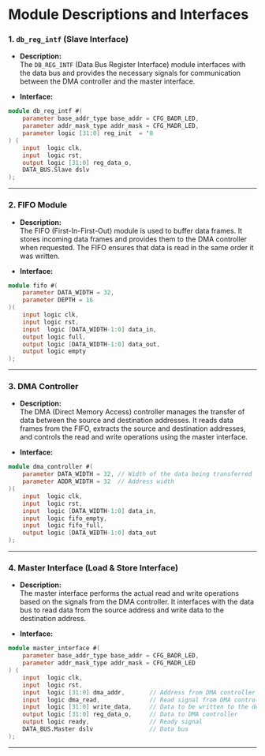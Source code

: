 
# Module Descriptions and Interfaces

### 1. `db_reg_intf` (Slave Interface)
- **Description:**  
  The `DB_REG_INTF` (Data Bus Register Interface) module interfaces with the data bus and provides the necessary signals for communication between the DMA controller and the master interface.

- **Interface:**  
```verilog
module db_reg_intf #(
	parameter base_addr_type base_addr = CFG_BADR_LED,
	parameter addr_mask_type addr_mask = CFG_MADR_LED,
	parameter logic [31:0] reg_init  = '0
) (
	input  logic clk,
	input  logic rst,
	output logic [31:0] reg_data_o,
	DATA_BUS.Slave dslv
);

```

---

### 2. FIFO Module
- **Description:**  
  The FIFO (First-In-First-Out) module is used to buffer data frames. It stores incoming data frames and provides them to the DMA controller when requested. The FIFO ensures that data is read in the same order it was written.

- **Interface:**  
```verilog
module fifo #(
    parameter DATA_WIDTH = 32, 
    parameter DEPTH = 16
)(
    input logic clk,
    input logic rst,
    input  logic [DATA_WIDTH-1:0] data_in,
    output logic full,
    output logic [DATA_WIDTH-1:0] data_out,
    output logic empty
);
```

---

### 3. DMA Controller
- **Description:**  
  The DMA (Direct Memory Access) controller manages the transfer of data between the source and destination addresses. It reads data frames from the FIFO, extracts the source and destination addresses, and controls the read and write operations using the master interface.

- **Interface:**  
```verilog
module dma_controller #(
    parameter DATA_WIDTH = 32, // Width of the data being transferred
    parameter ADDR_WIDTH = 32  // Address width
)(
    input  logic clk,
    input  logic rst,
    input  logic [DATA_WIDTH-1:0] data_in,
    input  logic fifo_empty,
    input  logic fifo_full,
    output logic [DATA_WIDTH-1:0] data_out
);
```

---

### 4. Master Interface (Load & Store Interface)
- **Description:**  
  The master interface performs the actual read and write operations based on the signals from the DMA controller. It interfaces with the data bus to read data from the source address and write data to the destination address.

- **Interface:**  
```verilog
module master_interface #(
    parameter base_addr_type base_addr = CFG_BADR_LED,
    parameter addr_mask_type addr_mask = CFG_MADR_LED
) (
    input  logic clk,
    input  logic rst,
    input  logic [31:0] dma_addr,       // Address from DMA controller
    input  logic dma_read,              // Read signal from DMA controller
    input  logic [31:0] write_data,     // Data to be written to the destination
    output logic [31:0] reg_data_o,     // Data to DMA controller
    output logic ready,                 // Ready signal
    DATA_BUS.Master dslv                // Data bus
);
```

---
